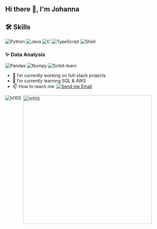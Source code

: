 ## Hi there 👋, I'm Johanna

## 🛠️ Skills

![Python](https://img.shields.io/badge/Python-3776AB?style=flat-square&logo=Python&logoColor=white)
![Java](https://img.shields.io/badge/Java-ED8B00?style=flat-square&logo=openjdk&logoColor=white)
![C](https://img.shields.io/badge/C-A8B9CC?style=flat-square&logo=C&logoColor=white)
![TypeScript](https://shields.io/badge/TypeScript-3178C6?logo=TypeScript&logoColor=FFF&style=flat-square)
![Shell](https://img.shields.io/badge/Shell-FFD500?style=flat-square&logo=Shell&logoColor=white)

### ✨ Data Analysis

![Pandas](https://img.shields.io/badge/Pandas-150458?style=flat-square&logo=pandas&logoColor=white)
![Numpy](https://img.shields.io/badge/Numpy-013243?style=flat-square&logo=Numpy&logoColor=white)
![Scikit-learn](https://img.shields.io/badge/ScikitLearn-F7931E?style=flat-square&logo=Scikit-learn&logoColor=white)

- 🔭 I’m currently working on full-stack projects
- 🌱 I’m currently learning SQL & AWS
- 📫 How to reach me: [![Send me Email](https://img.shields.io/static/v1?label=email&amp;message=hl105&amp;color=EA4335&amp;style=flat-square)](mailto:hl105@wellesley.edu)

<p align="left">
  <p><img align="left" src="https://github-readme-stats.vercel.app/api/top-langs?username=hl105&show_icons=true&locale=en&layout=compact" alt="hl105" /></p>
  
  <p>&nbsp;<img align="center" src="https://github-readme-stats.vercel.app/api?username=hl105&show_icons=true&locale=en" alt="hl105" width="410" /></p>
</p>

<!--
**hl105/hl105** is a ✨ _special_ ✨ repository because its `README.md` (this file) appears on your GitHub profile.

Here are some ideas to get you started:

- 🔭 I’m currently working on ...
- 🌱 I’m currently learning ...
- 👯 I’m looking to collaborate on ...
- 🤔 I’m looking for help with ...xn
- 💬 Ask me about ...
- 📫 How to reach me: ...
- 😄 Pronouns: ...
- ⚡ Fun fact: ...
-->
